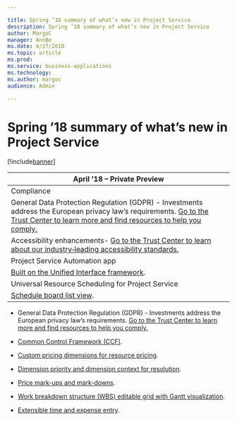 ```yaml
---

title: Spring ’18 summary of what’s new in Project Service
description: Spring ’18 summary of what’s new in Project Service
author: MargoC
manager: AnnBe
ms.date: 4/27/2018
ms.topic: article
ms.prod: 
ms.service: business-applications
ms.technology: 
ms.author: margoc
audience: Admin

---
```

#  Spring ’18 summary of what’s new in Project Service




[!include[banner](../../../includes/banner.md)]

| April ’18 – Private Preview                                                                                                                                                                                                                                   |
|---------------------------------------------------------------------------------------------------------------------------------------------------------------------------------------------------------------------------------------------------------------|
| Compliance                                                                                                                                                                                                                                                    |
| General Data Protection Regulation (GDPR) - Investments address the European privacy law’s requirements. [Go to the Trust Center to learn more and find resources to help you comply.](https://www.microsoft.com/en-us/TrustCenter/Privacy/gdpr/default.aspx) |
| Accessibility enhancements- [Go to the Trust Center to learn about our industry‑leading accessibility standards.](https://www.microsoft.com/en-us/trustcenter/compliance/accessibility)                                                                       |
| Project Service Automation app                                                                                                                                                                                                                                |
| [Built on the Unified Interface framework](project-service-app-enhancements/index.md).                                                                                                                                                                                                 |
| Universal Resource Scheduling for Project Service                                                                                                                                                                                                             |
| [Schedule board list view](universal-resource-scheduling-project-service/index.md).                                                                                                                                                                                                          |

-   General Data Protection Regulation (GDPR) - Investments address the European
    privacy law’s requirements. [Go to the Trust Center to learn more and find
    resources to help you
    comply.](https://www.microsoft.com/en-us/TrustCenter/Privacy/gdpr/default.aspx)

-   [Common Control Framework (CCF)](project-service-app-enhancements/index.md).

-   [Custom pricing dimensions for resource
    pricing](project-service-app-enhancements/index.md).

-   [Dimension priority and dimension context for
    resolution](project-service-app-enhancements/index.md).

-   [Price mark-ups and mark-downs](project-service-app-enhancements/price-mark-ups-mark-downs.md).

-   [Work breakdown structure (WBS) editable grid with Gantt
    visualization](project-service-app-enhancements/index.md).

-   [Extensible time and expense entry](project-service-app-enhancements/index.md).

